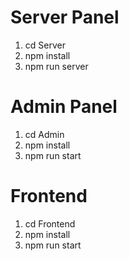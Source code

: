 # Server Panel

1. cd Server
2. npm install
3. npm run server

# Admin Panel

1. cd Admin
2. npm install
3. npm run start

# Frontend

1. cd Frontend
2. npm install
3. npm run start

